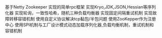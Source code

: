 基于Netty Zookeeper 实现的简单rpc框架
实现Kryo,JDK,JSON,Hessian等序列化器
实现轮询，一致性哈希，随机三种负载均衡器
实现固定间隔重试机制
实现故障转移容错机制
使用自定义协议解决tcp黏包/半包问题
使用ZooKepper作为注册中心
使用SPI机制与工厂设计模式动态加载序列化器,负载均衡机制，重试机制和容错机制
